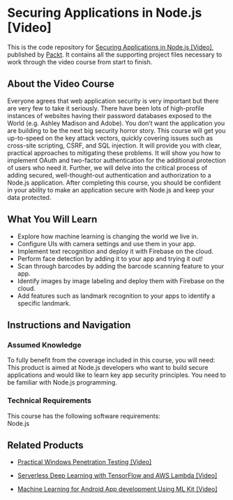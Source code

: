 # Securing Applications in Node.js [Video]
This is the code repository for [Securing Applications in Node.js [Video]](https://www.packtpub.com/web-development/securing-applications-nodejs-video?utm_source=github&utm_medium=repository&utm_campaign=9781789136791), published by [Packt](https://www.packtpub.com/?utm_source=github). It contains all the supporting project files necessary to work through the video course from start to finish.
## About the Video Course
Everyone agrees that web application security is very important but there are very few to take it seriously. There have been lots of high-profile instances of websites having their password databases exposed to the World (e.g. Ashley Madison and Adobe). You don’t want the application you are building to be the next big security horror story. This course will get you up-to-speed on the key attack vectors, quickly covering issues such as cross-site scripting, CSRF, and SQL injection. It will provide you with clear, practical approaches to mitigating these problems. It will show you how to implement OAuth and two-factor authentication for the additional protection of users who need it. Further, we will delve into the critical process of adding secured, well-thought-out authentication and authorization to a Node.js application. After completing this course, you should be confident in your ability to make an application secure with Node.js and keep your data protected.

<H2>What You Will Learn</H2>
<DIV class=book-info-will-learn-text>
<UL>
<LI>Explore how machine learning is changing the world we live in. 
<LI>Configure UIs with camera settings and use them in your app. 
<LI>Implement text recognition and deploy it with Firebase on the cloud. 
<LI>Perform face detection by adding it to your app and trying it out! 
<LI>Scan through barcodes by adding the barcode scanning feature to your app. 
<LI>Identify images by image labeling and deploy them with Firebase on the cloud. 
<LI>Add features such as landmark recognition to your apps to identify a specific landmark. </LI></UL></DIV>

## Instructions and Navigation
### Assumed Knowledge
To fully benefit from the coverage included in this course, you will need:<br/>
This product is aimed at Node.js developers who want to build secure applications and would like to learn key app security principles. You need to be familiar with Node.js programming.
### Technical Requirements
This course has the following software requirements:<br/>
Node.js

## Related Products
* [Practical Windows Penetration Testing [Video]](https://www.packtpub.com/networking-and-servers/practical-windows-penetration-testing-video?utm_source=github&utm_medium=repository&utm_campaign=9781788396653)

* [Serverless Deep Learning with TensorFlow and AWS Lambda [Video]](https://www.packtpub.com/big-data-and-business-intelligence/serverless-deep-learning-tensorflow-and-aws-lambda-video?utm_source=github&utm_medium=repository&utm_campaign=9781789618679)

* [Machine Learning for Android App development Using ML Kit [Video]](https://www.packtpub.com/application-development/machine-learning-android-app-development-using-ml-kit-video?utm_source=github&utm_medium=repository&utm_campaign=9781789539875)


